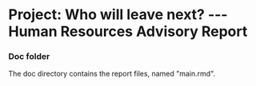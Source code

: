 # Project: Who will leave next? ---Human Resources Advisory Report
### Doc folder

The doc directory contains the report files, named "main.rmd". 

